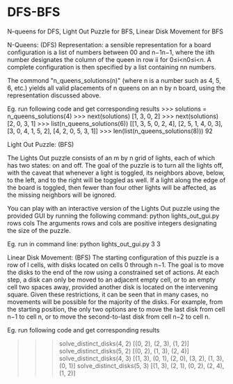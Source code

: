 # DFS-BFS
N-queens for DFS, Light Out Puzzle for BFS, Linear Disk Movement for BFS


N-Queens: (DFS)
Representation: a sensible representation for a board configuration is a list of numbers between 00 and n−1n−1, 
where the iith number designates the column of the queen in row ii for 0≤i<n0≤i<n. A complete configuration is 
then specified by a list containing nn numbers.

The commond "n_queens_solutions(n)" (where n is a number such as 4, 5, 6, etc.) yields all valid placements of 
n queens on an n by n board, using the representation discussed above.

Eg. run following code and get corresponding results
    >>> solutions = n_queens_solutions(4)
    >>> next(solutions)
    [1, 3, 0, 2]
    >>> next(solutions)
    [2, 0, 3, 1]
    >>> list(n_queens_solutions(6))
    [[1, 3, 5, 0, 2, 4], [2, 5, 1, 4, 0, 3],
     [3, 0, 4, 1, 5, 2], [4, 2, 0, 5, 3, 1]]
    >>> len(list(n_queens_solutions(8)))
    92


Light Out Puzzle: (BFS)

The Lights Out puzzle consists of an m by n grid of lights, each of which has two states: on and off. The goal of 
the puzzle is to turn all the lights off, with the caveat that whenever a light is toggled, its neighbors above, 
below, to the left, and to the right will be toggled as well. If a light along the edge of the board is toggled, 
then fewer than four other lights will be affected, as the missing neighbors will be ignored.

You can play with an interactive version of the Lights Out puzzle using the provided GUI by running the following 
command:
python lights_out_gui.py rows cols
The arguments rows and cols are positive integers designating the size of the puzzle.

Eg. run in command line:
python lights_out_gui.py 3 3


Linear Disk Movement: (BFS)
The starting configuration of this puzzle is a row of l cells, with disks located on cells 0 through n−1. The goal 
is to move the disks to the end of the row using a constrained set of actions. At each step, a disk can only be moved 
to an adjacent empty cell, or to an empty cell two spaces away, provided another disk is located on the intervening 
square. Given these restrictions, it can be seen that in many cases, no movements will be possible for the majority 
of the disks. For example, from the starting position, the only two options are to move the last disk from cell n−1 
to cell n, or to move the second-to-last disk from cell n−2 to cell n.

Eg. run following code and get corresponding results
>>> solve_distinct_disks(4, 2)
[(0, 2), (2, 3), (1, 2)]
>>> solve_distinct_disks(5, 2)
[(0, 2), (1, 3), (2, 4)]
>>> solve_distinct_disks(4, 3)
[(1, 3), (0, 1), (2, 0), (3, 2), (1, 3), (0, 1)]
>>> solve_distinct_disks(5, 3)
[(1, 3), (2, 1), (0, 2), (2, 4), (1, 2)]

